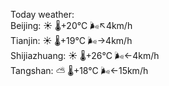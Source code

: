 Today weather:  
Beijing: ☀️   🌡️+20°C 🌬️↖4km/h  
Tianjin: ☀️   🌡️+19°C 🌬️→4km/h  
Shijiazhuang: ☀️   🌡️+26°C 🌬️←4km/h  
Tangshan: ⛅️  🌡️+18°C 🌬️←15km/h  
